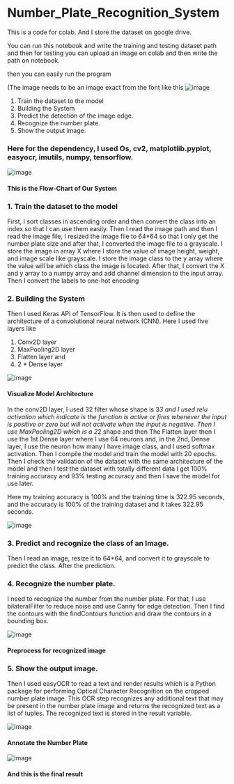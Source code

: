 # Number_Plate_Recognition_System

This is a code for colab. And I store the dataset on google drive.

You can run this notebook and write the training and testing dataset path and then for testing you can upload an image on colab and then write the path on notebook.

then you can easily run the program

(The image needs to be an image exact from the font like this ![image](https://user-images.githubusercontent.com/93119678/225416787-d4ba1318-dfcc-42db-8a1b-d7c2caa04d2b.png)


  1. Train the dataset to the model
  2.	Building the System
  3. Predict the detection of the image edge.
  4. Recognize the number plate.
  5. Show the output image.

### Here for the dependency, I used Os, cv2, matplotlib.pyplot, easyocr, imutils, numpy, tensorflow.

![image](https://github.com/rup-ak/Number_Plate_Recognition_System/assets/93119678/1500cee3-b11a-4d67-8c63-b81cae57b449)

#### This is the Flow-Chart of Our System


 ### 1.  Train the dataset to the model

 First, I sort classes in ascending order and then convert the class into an index so that I can use them easily. Then I read the image path and then I read the image file, I resized the image file to 64*64 so that I only get the number plate size and after that, I converted the image file to a grayscale.
I store the image in array X where I store the value of image height, weight, and image scale like grayscale. I store the image class to the y array where the value will be which class the image is located. 
After that, I convert the X and y array to a numpy array and add channel dimension to the input array. Then I convert the labels to one-hot encoding

### 2. Building the System
Then I used Keras API of TensorFlow. It is then used to define the architecture of a convolutional neural network (CNN). Here I used five layers like
1.	Conv2D layer
2.	MaxPooling2D layer
3.	Flatten layer and 
4.	2 * Dense layer

   ![image](https://github.com/rup-ak/Number_Plate_Recognition_System/assets/93119678/c5ecad7f-28fa-40da-bddd-d2ddeb92ed6e)
   
   #### Visualize Model Architecture

In the conv2D layer, I used 32 filter whose shape is 3*3 and I used relu activation which indicate is the function is active or fires whenever the input is positive or zero but will not activate when the input is negative. Then I use MaxPooling2D which is a 2*2 shape and then The Flatten layer then I use the 1st Dense layer where I use 64 neurons and, in the 2nd, Dense layer, I use the neuron how many I have image class, and I used softmax activation. Then I compile the model and train the model with 20 epochs. 
Then I check the validation of the dataset with the same architecture of the model and then I test the dataset with totally different data I get 100% training accuracy and 93% testing accuracy and then I save the model for use later. 

Here my training accuracy is 100% and the training time is 322.95 seconds, and the accuracy is 100% of the training dataset and it takes 322.95 seconds.

![image](https://github.com/rup-ak/Number_Plate_Recognition_System/assets/93119678/49e230aa-dba5-4a99-9cb7-cd6dfc525334)


### 3. Predict and recognize the class of an Image.
Then I read an image, resize it to 64*64, and convert it to grayscale to predict the class. After the prediction. 


### 4. Recognize the number plate.
I need to recognize the number from the number plate. For that, I use bilateralFilter to reduce noise and use Canny for edge detection. Then I find the contours with the findContours function and draw the contours in a bounding box. 

![image](https://github.com/rup-ak/Number_Plate_Recognition_System/assets/93119678/22446427-cd93-42d9-8b2e-1ad21e694a57)

#### Preprocess for recognized image


### 5. Show the output image.
 Then I used easyOCR to read a text and render results which is a Python package for performing Optical Character Recognition on the cropped number plate image. This OCR step recognizes any additional text that may be present in the number plate image and returns the recognized text as a list of tuples. The recognized text is stored in the result variable.

 ![image](https://github.com/rup-ak/Number_Plate_Recognition_System/assets/93119678/a5ce2294-9fff-42d3-870b-c47d88a9dc08) 

#### Annotate the Number Plate


 ![image](https://github.com/rup-ak/Number_Plate_Recognition_System/assets/93119678/c96c9215-29db-4ee2-8839-a49af4095b61)

#### And this is the final result


